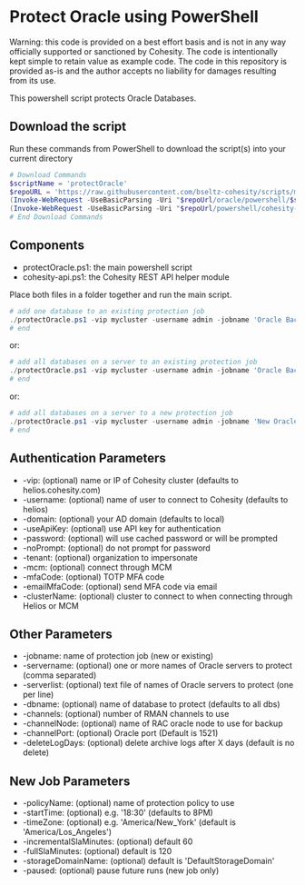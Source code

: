 # Protect Oracle using PowerShell

Warning: this code is provided on a best effort basis and is not in any way officially supported or sanctioned by Cohesity. The code is intentionally kept simple to retain value as example code. The code in this repository is provided as-is and the author accepts no liability for damages resulting from its use.

This powershell script protects Oracle Databases.

## Download the script

Run these commands from PowerShell to download the script(s) into your current directory

```powershell
# Download Commands
$scriptName = 'protectOracle'
$repoURL = 'https://raw.githubusercontent.com/bseltz-cohesity/scripts/master'
(Invoke-WebRequest -UseBasicParsing -Uri "$repoUrl/oracle/powershell/$scriptName/$scriptName.ps1").content | Out-File "$scriptName.ps1"; (Get-Content "$scriptName.ps1") | Set-Content "$scriptName.ps1"
(Invoke-WebRequest -UseBasicParsing -Uri "$repoUrl/powershell/cohesity-api/cohesity-api.ps1").content | Out-File cohesity-api.ps1; (Get-Content cohesity-api.ps1) | Set-Content cohesity-api.ps1
# End Download Commands
```

## Components

* protectOracle.ps1: the main powershell script
* cohesity-api.ps1: the Cohesity REST API helper module

Place both files in a folder together and run the main script.

```powershell
# add one database to an existing protection job
./protectOracle.ps1 -vip mycluster -username admin -jobname 'Oracle Backup' -servervmname oracle1.mydomain.net -dbname myDB
# end
```

or:

```powershell
# add all databases on a server to an existing protection job
./protectOracle.ps1 -vip mycluster -username admin -jobname 'Oracle Backup' -servervmname oracle1.mydomain.net
# end
```

or:

```powershell
# add all databases on a server to a new protection job
./protectOracle.ps1 -vip mycluster -username admin -jobname 'New Oracle Backup' -policyname 'My Policy' -servername oracle1.mydomain.net
# end
```

## Authentication Parameters

* -vip: (optional) name or IP of Cohesity cluster (defaults to helios.cohesity.com)
* -username: (optional) name of user to connect to Cohesity (defaults to helios)
* -domain: (optional) your AD domain (defaults to local)
* -useApiKey: (optional) use API key for authentication
* -password: (optional) will use cached password or will be prompted
* -noPrompt: (optional) do not prompt for password
* -tenant: (optional) organization to impersonate
* -mcm: (optional) connect through MCM
* -mfaCode: (optional) TOTP MFA code
* -emailMfaCode: (optional) send MFA code via email
* -clusterName: (optional) cluster to connect to when connecting through Helios or MCM

## Other Parameters

* -jobname: name of protection job (new or existing)
* -servername: (optional) one or more names of Oracle servers to protect (comma separated)
* -serverlist: (optional) text file of names of Oracle servers to protect (one per line)
* -dbname: (optional) name of database to protect (defaults to all dbs)
* -channels: (optional) number of RMAN channels to use
* -channelNode: (optional) name of RAC oracle node to use for backup
* -channelPort: (optional) Oracle port (Default is 1521)
* -deleteLogDays: (optional) delete archive logs after X days (default is no delete)

## New Job Parameters

* -policyName: (optional) name of protection policy to use
* -startTime: (optional) e.g. '18:30' (defaults to 8PM)
* -timeZone: (optional) e.g. 'America/New_York' (default is 'America/Los_Angeles')
* -incrementalSlaMinutes: (optional) default 60
* -fullSlaMinutes: (optional) default is 120
* -storageDomainName: (optional) default is 'DefaultStorageDomain'
* -paused: (optional) pause future runs (new job only)
